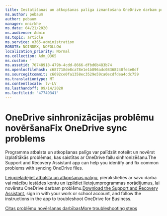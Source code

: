```yaml
---
title: Iestatīšanas un atkopšanas palīga izmantošana OneDrive darbam problēmu novēršanai
ms.author: pebaum
author: pebaum
manager: mnirkhe
ms.date: 04/21/2020
ms.audience: Admin
ms.topic: article
ms.service: o365-administration
ROBOTS: NOINDEX, NOFOLLOW
localization_priority: Normal
ms.collection: Adm_O365
ms.custom: ''
ms.assetid: 76748918-479b-4cdd-8666-dfbd6b483b74
ms.openlocfilehash: c687718de8ca78e1e1b896adc08368248fe4e0df
ms.sourcegitcommit: c6692ce0fa1358ec3529e59ca0ecdfdea4cdc759
ms.translationtype: MT
ms.contentlocale: lv-LV
ms.lasthandoff: 09/14/2020
ms.locfileid: "47749341"
---
```

# <a name="fix-onedrive-sync-problems"></a><span data-ttu-id="a3cc0-102">OneDrive sinhronizācijas problēmu novēršana</span><span class="sxs-lookup"><span data-stu-id="a3cc0-102">Fix OneDrive sync problems</span></span>

<span data-ttu-id="a3cc0-103">Programma atbalsta un atkopšanas palīgs var palīdzēt noteikt un novērst izplatītākās problēmas, kas saistītas ar OneDrive failu sinhronizēšanu.</span><span class="sxs-lookup"><span data-stu-id="a3cc0-103">The Support and Recovery Assistant app can help you identify and fix common problems with syncing OneDrive files.</span></span> 
  
<span data-ttu-id="a3cc0-104">[Lejupielādējiet atbalsta un atkopšanas palīgu](https://aka.ms/sara), pierakstieties ar savu darba vai mācību iestādes kontu un izpildiet lietojumprogrammas norādījumus, lai novērstu OneDrive darbam problēmu.</span><span class="sxs-lookup"><span data-stu-id="a3cc0-104">[Download the Support and Recovery Assistant](https://aka.ms/sara), sign in with your work or school account, and follow the instructions in the app to troubleshoot OneDrive for Business.</span></span> 
  
[<span data-ttu-id="a3cc0-105">Citas problēmu novēršanas darbības</span><span class="sxs-lookup"><span data-stu-id="a3cc0-105">More troubleshooting steps</span></span>](https://go.microsoft.com/fwlink/?linkid=872097)
  

